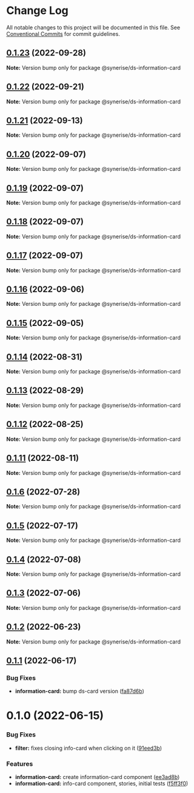 # Change Log

All notable changes to this project will be documented in this file.
See [Conventional Commits](https://conventionalcommits.org) for commit guidelines.

## [0.1.23](https://github.com/Synerise/synerise-design/compare/@synerise/ds-information-card@0.1.22...@synerise/ds-information-card@0.1.23) (2022-09-28)

**Note:** Version bump only for package @synerise/ds-information-card





## [0.1.22](https://github.com/Synerise/synerise-design/compare/@synerise/ds-information-card@0.1.21...@synerise/ds-information-card@0.1.22) (2022-09-21)

**Note:** Version bump only for package @synerise/ds-information-card





## [0.1.21](https://github.com/Synerise/synerise-design/compare/@synerise/ds-information-card@0.1.20...@synerise/ds-information-card@0.1.21) (2022-09-13)

**Note:** Version bump only for package @synerise/ds-information-card





## [0.1.20](https://github.com/Synerise/synerise-design/compare/@synerise/ds-information-card@0.1.19...@synerise/ds-information-card@0.1.20) (2022-09-07)

**Note:** Version bump only for package @synerise/ds-information-card





## [0.1.19](https://github.com/Synerise/synerise-design/compare/@synerise/ds-information-card@0.1.18...@synerise/ds-information-card@0.1.19) (2022-09-07)

**Note:** Version bump only for package @synerise/ds-information-card





## [0.1.18](https://github.com/Synerise/synerise-design/compare/@synerise/ds-information-card@0.1.16...@synerise/ds-information-card@0.1.18) (2022-09-07)

**Note:** Version bump only for package @synerise/ds-information-card





## [0.1.17](https://github.com/Synerise/synerise-design/compare/@synerise/ds-information-card@0.1.16...@synerise/ds-information-card@0.1.17) (2022-09-07)

**Note:** Version bump only for package @synerise/ds-information-card





## [0.1.16](https://github.com/Synerise/synerise-design/compare/@synerise/ds-information-card@0.1.15...@synerise/ds-information-card@0.1.16) (2022-09-06)

**Note:** Version bump only for package @synerise/ds-information-card





## [0.1.15](https://github.com/Synerise/synerise-design/compare/@synerise/ds-information-card@0.1.14...@synerise/ds-information-card@0.1.15) (2022-09-05)

**Note:** Version bump only for package @synerise/ds-information-card





## [0.1.14](https://github.com/Synerise/synerise-design/compare/@synerise/ds-information-card@0.1.13...@synerise/ds-information-card@0.1.14) (2022-08-31)

**Note:** Version bump only for package @synerise/ds-information-card





## [0.1.13](https://github.com/Synerise/synerise-design/compare/@synerise/ds-information-card@0.1.12...@synerise/ds-information-card@0.1.13) (2022-08-29)

**Note:** Version bump only for package @synerise/ds-information-card





## [0.1.12](https://github.com/Synerise/synerise-design/compare/@synerise/ds-information-card@0.1.11...@synerise/ds-information-card@0.1.12) (2022-08-25)

**Note:** Version bump only for package @synerise/ds-information-card





## [0.1.11](https://github.com/Synerise/synerise-design/compare/@synerise/ds-information-card@0.1.6...@synerise/ds-information-card@0.1.11) (2022-08-11)

**Note:** Version bump only for package @synerise/ds-information-card





## [0.1.6](https://github.com/Synerise/synerise-design/compare/@synerise/ds-information-card@0.1.5...@synerise/ds-information-card@0.1.6) (2022-07-28)

**Note:** Version bump only for package @synerise/ds-information-card





## [0.1.5](https://github.com/Synerise/synerise-design/compare/@synerise/ds-information-card@0.1.4...@synerise/ds-information-card@0.1.5) (2022-07-17)

**Note:** Version bump only for package @synerise/ds-information-card





## [0.1.4](https://github.com/Synerise/synerise-design/compare/@synerise/ds-information-card@0.1.3...@synerise/ds-information-card@0.1.4) (2022-07-08)

**Note:** Version bump only for package @synerise/ds-information-card





## [0.1.3](https://github.com/Synerise/synerise-design/compare/@synerise/ds-information-card@0.1.2...@synerise/ds-information-card@0.1.3) (2022-07-06)

**Note:** Version bump only for package @synerise/ds-information-card





## [0.1.2](https://github.com/Synerise/synerise-design/compare/@synerise/ds-information-card@0.1.1...@synerise/ds-information-card@0.1.2) (2022-06-23)

**Note:** Version bump only for package @synerise/ds-information-card





## [0.1.1](https://github.com/Synerise/synerise-design/compare/@synerise/ds-information-card@0.1.0...@synerise/ds-information-card@0.1.1) (2022-06-17)


### Bug Fixes

* **information-card:** bump ds-card version ([fa87d6b](https://github.com/Synerise/synerise-design/commit/fa87d6b9985212b0e40ccdbda564d8cab4d9c914))





# 0.1.0 (2022-06-15)


### Bug Fixes

* **filter:** fixes closing info-card when clicking on it ([91eed3b](https://github.com/Synerise/synerise-design/commit/91eed3b7a5392c04ed618c9f7265608d6c39655e))


### Features

* **information-card:** create information-card component ([ee3ad8b](https://github.com/Synerise/synerise-design/commit/ee3ad8bdc8ec793250415d1e25b78ed3504e33d4))
* **information-card:** info-card component, stories, initial tests ([f5ff3f0](https://github.com/Synerise/synerise-design/commit/f5ff3f0c4435da14aba0db96a33b11f50146e6a3))
